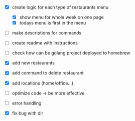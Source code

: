 


- [X] create logic for each type of restaurants menu
  - [X] show menu for whole week on one page
  - [X] todays menu is first in the menu
- [ ] make descriptions for commands
- [ ] create readme with instructions
- [ ] check how can be golang project deployed to homebrew
- [X] add new restaurants
- [X] add command to delete restaurant
- [X] add locations (home/office...)
- [ ] optimize code -> be more effective
- [ ] error handling

- [x] fix bug with dir